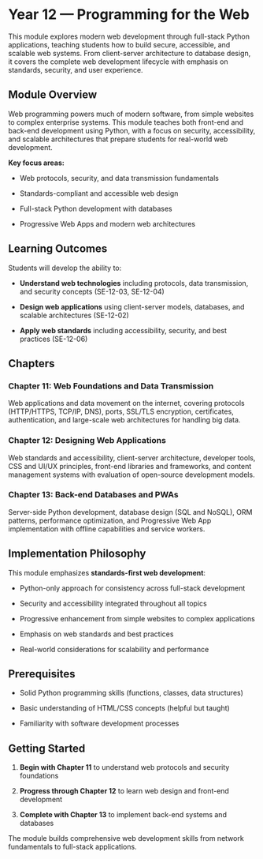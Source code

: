 # Year 12 — Programming for the Web

This module explores modern web development through full-stack Python applications, teaching students how to build secure, accessible, and scalable web systems. From client-server architecture to database design, it covers the complete web development lifecycle with emphasis on standards, security, and user experience.

## Module Overview

Web programming powers much of modern software, from simple websites to complex enterprise systems. This module teaches both front-end and back-end development using Python, with a focus on security, accessibility, and scalable architectures that prepare students for real-world web development.

**Key focus areas:**

- Web protocols, security, and data transmission fundamentals

- Standards-compliant and accessible web design

- Full-stack Python development with databases

- Progressive Web Apps and modern web architectures

## Learning Outcomes

Students will develop the ability to:

- **Understand web technologies** including protocols, data transmission, and security concepts (SE-12-03, SE-12-04)

- **Design web applications** using client-server models, databases, and scalable architectures (SE-12-02)

- **Apply web standards** including accessibility, security, and best practices (SE-12-06)

## Chapters

### Chapter 11: Web Foundations and Data Transmission

Web applications and data movement on the internet, covering protocols (HTTP/HTTPS, TCP/IP, DNS), ports, SSL/TLS encryption, certificates, authentication, and large-scale web architectures for handling big data.

### Chapter 12: Designing Web Applications

Web standards and accessibility, client-server architecture, developer tools, CSS and UI/UX principles, front-end libraries and frameworks, and content management systems with evaluation of open-source development models.

### Chapter 13: Back-end Databases and PWAs

Server-side Python development, database design (SQL and NoSQL), ORM patterns, performance optimization, and Progressive Web App implementation with offline capabilities and service workers.

## Implementation Philosophy

This module emphasizes **standards-first web development**:

- Python-only approach for consistency across full-stack development

- Security and accessibility integrated throughout all topics

- Progressive enhancement from simple websites to complex applications

- Emphasis on web standards and best practices

- Real-world considerations for scalability and performance

## Prerequisites

- Solid Python programming skills (functions, classes, data structures)

- Basic understanding of HTML/CSS concepts (helpful but taught)

- Familiarity with software development processes

## Getting Started

1. **Begin with Chapter 11** to understand web protocols and security foundations

2. **Progress through Chapter 12** to learn web design and front-end development

3. **Complete with Chapter 13** to implement back-end systems and databases

The module builds comprehensive web development skills from network fundamentals to full-stack applications.

